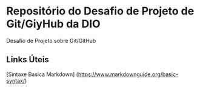 # Repositório do Desafio de Projeto de Git/GiyHub da DIO
Desafio de Projeto sobre Git/GitHub

## Links Úteis
[Sintaxe Basica Markdown] (https://www.markdownguide.org/basic-syntax/)
